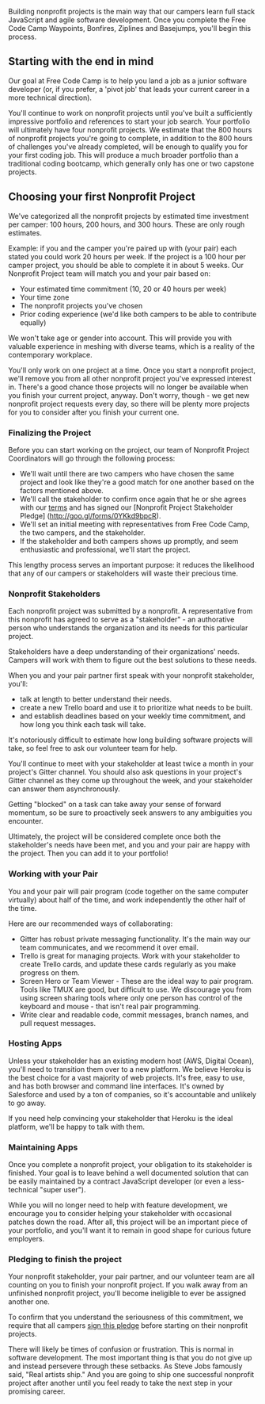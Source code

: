 Building nonprofit projects is the main way that our campers learn full stack JavaScript and agile software development. Once you complete the Free Code Camp Waypoints, Bonfires, Ziplines and Basejumps, you'll begin this process.

## Starting with the end in mind

Our goal at Free Code Camp is to help you land a job as a junior software developer (or, if you prefer, a 'pivot job' that leads your current career in a more technical direction).

You'll continue to work on nonprofit projects until you've built a sufficiently impressive portfolio and references to start your job search. Your portfolio will ultimately have four nonprofit projects. We estimate that the 800 hours of nonprofit projects you're going to complete, in addition to the 800 hours of challenges you've already completed, will be enough to qualify you for your first coding job. This will produce a much broader portfolio than a traditional coding bootcamp, which generally only has one or two capstone projects.

## Choosing your first Nonprofit Project

We've categorized all the nonprofit projects by estimated time investment per camper: 100 hours, 200 hours, and 300 hours. These are only rough estimates.

Example: if you and the camper you're paired up with (your pair) each stated you could work 20 hours per week. If the project is a 100 hour per camper project, you should be able to complete it in about 5 weeks.
Our Nonprofit Project team will match you and your pair based on:

- Your estimated time commitment (10, 20 or 40 hours per week)
- Your time zone
- The nonprofit projects you've chosen
- Prior coding experience (we'd like both campers to be able to contribute equally)


We won't take age or gender into account. This will provide you with valuable experience in meshing with diverse teams, which is a reality of the contemporary workplace.

You'll only work on one project at a time. Once you start a nonprofit project, we'll remove you from all other nonprofit project you've expressed interest in. There's a good chance those projects will no longer be available when you finish your current project, anyway. Don't worry, though - we get new nonprofit project requests every day, so there will be plenty more projects for you to consider after you finish your current one.

### Finalizing the Project

Before you can start working on the project, our team of Nonprofit Project Coordinators will go through the following process:

- We'll wait until there are two campers who have chosen the same project and look like they're a good match for one another based on the factors mentioned above.
- We'll call the stakeholder to confirm once again that he or she agrees with our [terms](http://freecodecamp.com/nonprofits) and has signed our [Nonprofit Project Stakeholder Pledge] (http://goo.gl/forms/0YKkd9bpcR).
- We'll set an initial meeting with representatives from Free Code Camp, the two campers, and the stakeholder.
- If the stakeholder and both campers shows up promptly, and seem enthusiastic and professional, we'll start the project.

This lengthy process serves an important purpose: it reduces the likelihood that any of our campers or stakeholders will waste their precious time.

### Nonprofit Stakeholders

Each nonprofit project was submitted by a nonprofit. A representative from this nonprofit has agreed to serve as a "stakeholder" - an authorative person who understands the organization and its needs for this particular project.

Stakeholders have a deep understanding of their organizations' needs. Campers will work with them to figure out the best solutions to these needs.

When you and your pair partner first speak with your nonprofit stakeholder, you'll:

- talk at length to better understand their needs.
- create a new Trello board and use it to prioritize what needs to be built.
- and establish deadlines based on your weekly time commitment, and how long you think each task will take.

It's notoriously difficult to estimate how long building software projects will take, so feel free to ask our volunteer team for help.

You'll continue to meet with your stakeholder at least twice a month in your project's Gitter channel.
You should also ask questions in your project's Gitter channel as they come up throughout the week, and your stakeholder can answer them asynchronously.

Getting "blocked" on a task can take away your sense of forward momentum, so be sure to proactively seek answers to any ambiguities you encounter.

Ultimately, the project will be considered complete once both the stakeholder's needs have been met, and you and your pair are happy with the project. Then you can add it to your portfolio!

### Working with your Pair

You and your pair will pair program (code together on the same computer virtually) about half of the time, and work independently the other half of the time.

Here are our recommended ways of collaborating:

- Gitter has robust private messaging functionality. It's the main way our team communicates, and we recommend it over email.
- Trello is great for managing projects. Work with your stakeholder to create Trello cards, and update these cards regularly as you make progress on them.
- Screen Hero or Team Viewer - These are the ideal way to pair program. Tools like TMUX are good, but difficult to use. We discourage you from using screen sharing tools where only one person has control of the keyboard and mouse - that isn't real pair programming.
- Write clear and readable code, commit messages, branch names, and pull request messages.

### Hosting Apps

Unless your stakeholder has an existing modern host (AWS, Digital Ocean), you'll need to transition them over to a new platform. We believe Heroku is the best choice for a vast majority of web projects. It's free, easy to use, and has both browser and command line interfaces. It's owned by Salesforce and used by a ton of companies, so it's accountable and unlikely to go away.

If you need help convincing your stakeholder that Heroku is the ideal platform, we'll be happy to talk with them.

### Maintaining Apps

Once you complete a nonprofit project, your obligation to its stakeholder is finished. Your goal is to leave behind a well documented solution that can be easily maintained by a contract JavaScript developer (or even a less-technical "super user").

While you will no longer need to help with feature development, we encourage you to consider helping your stakeholder with occasional patches down the road. After all, this project will be an important piece of your portfolio, and you'll want it to remain in good shape for curious future employers.

### Pledging to finish the project

Your nonprofit stakeholder, your pair partner, and our volunteer team are all counting on you to finish your nonprofit project. If you walk away from an unfinished nonprofit project, you'll become ineligible to ever be assigned another one.

To confirm that you understand the seriousness of this commitment, we require that all campers [sign this pledge](http://goo.gl/forms/ZMn96z2QqY) before starting on their nonprofit projects.

There will likely be times of confusion or frustration. This is normal in software development. The most important thing is that you do not give up and instead persevere through these setbacks. As Steve Jobs famously said, "Real artists ship." And you are going to ship one successful nonprofit project after another until you feel ready to take the next step in your promising career.
